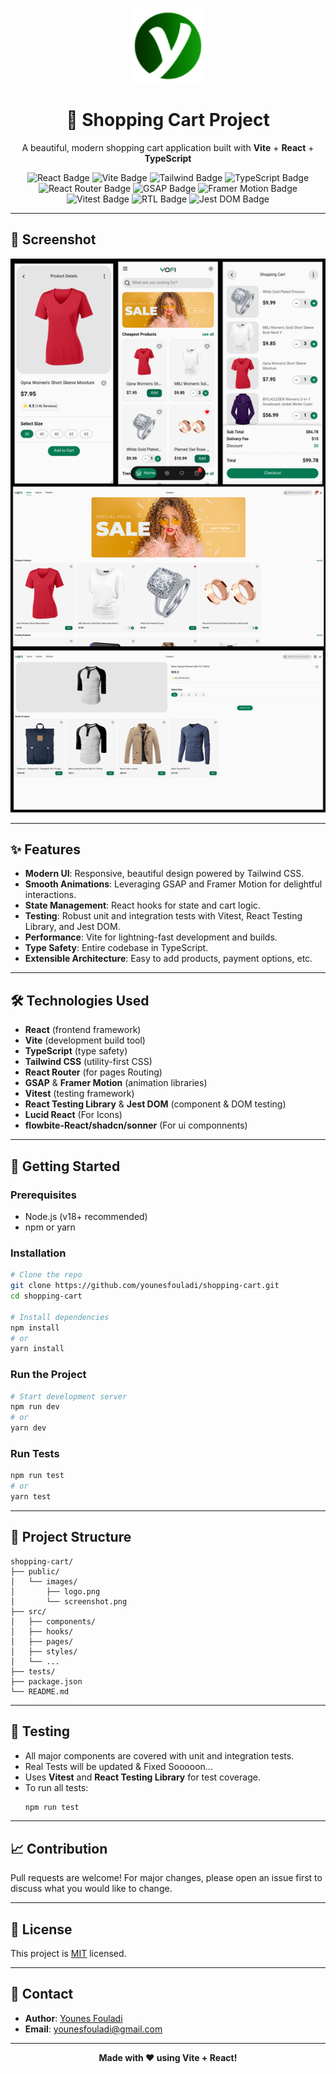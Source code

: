<!-- Logo -->
<p align="center">
  <img src="public/images/favicon.webp" alt="Shopping Cart Logo" width="120" />
</p>

<h1 align="center">🛒 Shopping Cart Project</h1>
<p align="center">
  A beautiful, modern shopping cart application built with <b>Vite</b> + <b>React</b> + <b>TypeScript</b>
</p>

<p align="center">
  <!-- Badges -->
  <img src="https://img.shields.io/badge/React-20232A?style=for-the-badge&logo=react&logoColor=61DAFB" alt="React Badge"/>
  <img src="https://img.shields.io/badge/Vite-646CFF?style=for-the-badge&logo=vite&logoColor=FFD62E" alt="Vite Badge"/>
  <img src="https://img.shields.io/badge/Tailwind%20CSS-0EA5E9?style=for-the-badge&logo=tailwindcss&logoColor=white" alt="Tailwind Badge" />
  <img src="https://img.shields.io/badge/TypeScript-3178C6?style=for-the-badge&logo=typescript&logoColor=white" alt="TypeScript Badge"/>
  <img
<img src="https://img.shields.io/badge/React--Router--dom-CA4245?style=for-the-badge&logo=react-router&logoColor=white" alt="React Router Badge"/>
  <img src="https://img.shields.io/badge/GSAP-88CE02?style=for-the-badge&logo=greensock&logoColor=white" alt="GSAP Badge"/>
  <img src="https://img.shields.io/badge/Framer%20Motion-EF4C5A?style=for-the-badge&logo=framer&logoColor=white" alt="Framer Motion Badge"/>
  <img src="https://img.shields.io/badge/Vitest-6E9F18?style=for-the-badge&logo=vitest&logoColor=white" alt="Vitest Badge"/>
  <img src="https://img.shields.io/badge/RTL-React%20Testing%20Library-E33332?style=for-the-badge&logo=testing-library&logoColor=white" alt="RTL Badge"/>
  <img src="https://img.shields.io/badge/Jest%20DOM-15C213?style=for-the-badge&logo=jest&logoColor=white" alt="Jest DOM Badge"/>
</p>

---

## 📸 Screenshot

<p align="center">
  <img src="public/images/sreenshot.png" alt="Project Screenshot" width="600" />
</p>

---

## ✨ Features

- **Modern UI**: Responsive, beautiful design powered by Tailwind CSS.
- **Smooth Animations**: Leveraging GSAP and Framer Motion for delightful interactions.
- **State Management**: React hooks for state and cart logic.
- **Testing**: Robust unit and integration tests with Vitest, React Testing Library, and Jest DOM.
- **Performance**: Vite for lightning-fast development and builds.
- **Type Safety**: Entire codebase in TypeScript.
- **Extensible Architecture**: Easy to add products, payment options, etc.

---

## 🛠️ Technologies Used

- **React** (frontend framework)
- **Vite** (development build tool)
- **TypeScript** (type safety)
- **Tailwind CSS** (utility-first CSS)
- **React Router** (for pages Routing)
- **GSAP** & **Framer Motion** (animation libraries)
- **Vitest** (testing framework)
- **React Testing Library** & **Jest DOM** (component & DOM testing)
- **Lucid React** (For Icons)
- **flowbite-React/shadcn/sonner** (For ui componnents)

---

## 🚀 Getting Started

### Prerequisites

- Node.js (v18+ recommended)
- npm or yarn

### Installation

```bash
# Clone the repo
git clone https://github.com/younesfouladi/shopping-cart.git
cd shopping-cart

# Install dependencies
npm install
# or
yarn install
```

### Run the Project

```bash
# Start development server
npm run dev
# or
yarn dev
```

### Run Tests

```bash
npm run test
# or
yarn test
```

---

## 📂 Project Structure

```
shopping-cart/
├── public/
│   └── images/
│       ├── logo.png
│       └── screenshot.png
├── src/
│   ├── components/
│   ├── hooks/
│   ├── pages/
│   ├── styles/
│   └── ...
├── tests/
├── package.json
└── README.md
```

---

## 🧪 Testing

- All major components are covered with unit and integration tests.
- Real Tests will be updated & Fixed Sooooon...
- Uses **Vitest** and **React Testing Library** for test coverage.
- To run all tests:
  ```bash
  npm run test
  ```

---

## 📈 Contribution

Pull requests are welcome! For major changes, please open an issue first to discuss what you would like to change.

---

## 📄 License

This project is [MIT](LICENSE) licensed.

---

## 💬 Contact

- **Author**: [Younes Fouladi](https://github.com/younesfouladi)
- **Email**: younesfouladi@gmail.com

---

<p align="center">
  <b>Made with ❤️ using Vite + React!</b>
</p>
